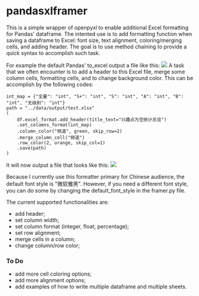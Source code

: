 # pandasxlframer
This is a simple wrapper of openpyxl to enable additional Excel formatting for Pandas' dataframe. The intented use is to add formatting function when saving a dataframe to Excel: font size, text alignment, coloring/merging cells, and adding header. The goal is to use method chaining to provide a quick syntax to accomplish such task.

For example the default Pandas' to_excel output a file like this:
<img src="data/image/default_output.png">
A task that we often encounter is to add a header to this Excel file, merge some column cells, formatting cells, and to change background color. This can be accomplish by the following codes:<br>
```\python
int_map = {"全量": "int", "S+": "int", "S": "int", "A": "int", "B": "int", "无级别": "int"}
path = "../data/output/test.xlsx"
(
    df.excel_format.add_header(title_text="兴趣点为空统计总览")
    .set_columns_format(int_map)
    .column_color("频道", green, skip_row=2)
    .merge_column_cell("频道")
    .row_color(2, orange, skip_col=1)
    .save(path)
)
```

It will now output a file that looks like this:
<img src="data/image/format_output.png">

Because I currently use this formatter primary for Chinese audience, the default font style is "微软雅黑". However, if you need a different font style, you can do some by changing the default_font_style in the framer.py file.

The current supported functionalities are:
- add header;
- set column width;
- set column format (integer, float, percentage);
- set row alignment;
- merge cells in a column;
- change column/row color;

### To Do
- add more cell coloring options;
- add more alignment options;
- add examples of how to write multiple dataframe and multiple sheets.